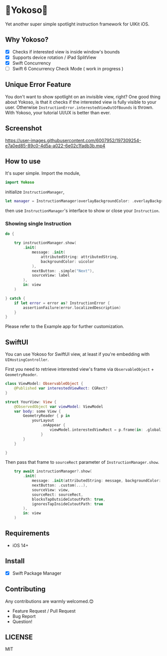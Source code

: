 # 🌸Yokoso🗻

Yet another super simple spotlight instruction framework for UIKit iOS.

## Why Yokoso?

- [x] Checks if interested view is inside window's bounds
- [x] Supports device rotation / iPad SplitView
- [x] Swift Concurrency
- [ ] Swift 6 Concurrency Check Mode ( work in progress )

## Unique Error Feature

You don't want to show spotlight on an invisible view, right?
One good thing about Yokoso, is that it checks if the interested view is fully visible to your user.
Otherwise `InstructionError.interestedViewOutOfBounds` is thrown.
With Yokoso, your tutorial UI/UX is better than ever.

## Screenshot

https://user-images.githubusercontent.com/6007952/197309254-e7a0ed85-89c0-4d5a-a022-6e02c1fadb3b.mp4

## How to use

It's super simple.
Import the module,

```swift
import Yokoso
```

initialize `InstructionManager`,

```swift
let manager = InstructionManager(overlayBackgroundColor: .overlayBackground)
```

then use `InstructionManager`'s interface to show or close your `Instruction`.

### Showing single Instruction

```swift
do {

    try instructionManager.show(
        .init(
            message: .init(
                attributedString: attributedString,
                backgroundColor: uicolor
            ),
            nextButton: .simple("Next"),
            sourceView: label
        ),
        in: view
    )

} catch {
    if let error = error as? InstructionError {
        assertionFailure(error.localizedDescription)
    }
}
```

Please refer to the Example app for further customization.

## SwiftUI

You can use Yokoso for SwiftUI view, at least if you're embedding with `UIHostingController`.

First you need to retrieve interested view's frame via `ObservableObject` + `GeometryReader`.

```swift
class ViewModel: ObservableObject {
    @Published var interestedViewRect: CGRect?
}

struct YourView: View {
    @ObservedObject var viewModel: ViewModel
    var body: some View {
        GeometryReader { p in
            yourLayout
                .onAppear {
                    viewModel.interestedViewRect = p.frame(in: .global)
                }
        }
    }

}
```

Then pass that frame to `sourceRect` parameter of `InstructionManager.show`.

```swift
    try await instructionManager?.show(
        .init(
            message: .init(attributedString: message, backgroundColor: .v4.monotone8),
            nextButton: .custom(...),
            sourceView: view,
            sourceRect: sourceRect,
            blocksTapOutsideCutoutPath: true,
            ignoresTapInsideCutoutPath: true
        ),
        in: view
    )
```

## Requirements

- iOS 14+

## Install

- [x] Swift Package Manager

## Contributing

Any contributions are warmly welcomed.😊

- Feature Request / Pull Request
- Bug Report
- Question!

## LICENSE

MIT
